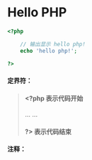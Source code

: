 # Hello PHP

```php
<?php

    // 输出显示 hello php!
    echo 'hello php!';

?>
```

#### 

#### **定界符：**

> #### &lt;?php     表示代码开始
>
> ... ...
>
> #### ?&gt;    表示代码结束

#### 

#### 注释：



